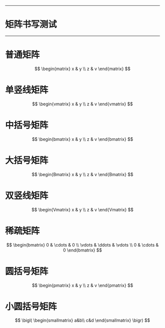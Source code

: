 






---------------------------------------------------
# 矩阵书写测试
----
# 普通矩阵
$$
\begin{matrix}
x & y \\
z & v
\end{matrix}
$$
# 单竖线矩阵
$$
\begin{vmatrix}
	x & y \\
	z & v
	\end{vmatrix}
$$
# 中括号矩阵
$$
\begin{bmatrix}
x & y \\
z & v
\end{bmatrix} 
$$
# 大括号矩阵
$$
\begin{Bmatrix}
x & y \\
z & v
\end{Bmatrix}
$$
# 双竖线矩阵
$$
\begin{Vmatrix}
x & y \\
z & v
\end{Vmatrix}
$$
# 稀疏矩阵

$$
\begin{bmatrix}
0 & \cdots & 0 \\
\vdots & \ddots & \vdots \\
0 & \cdots & 0
\end{bmatrix}
$$
# 圆括号矩阵

$$
\begin{pmatrix}
x & y \\
z & v
\end{pmatrix} 
$$
# 小圆括号矩阵

$$
\bigl( \begin{smallmatrix}
a&b\\
c&d
\end{smallmatrix} 
\bigr)
$$